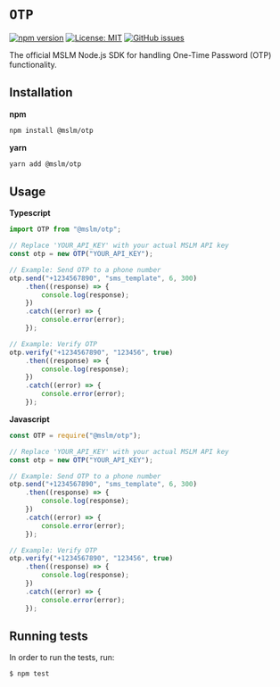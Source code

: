 # `OTP`

[![npm version](https://badge.fury.io/js/%40mslm%2Fotp.svg)](https://badge.fury.io/js/%40mslm%2Fotp)
[![License: MIT](https://img.shields.io/badge/License-MIT-yellow.svg)](https://opensource.org/licenses/MIT)
[![GitHub issues](https://img.shields.io/github/issues/mslmio/sdk-nodejs)](https://github.com/mslmio/sdk-nodejs/issues)

The official MSLM Node.js SDK for handling One-Time Password (OTP)
functionality.

## Installation

**npm**

```bash
npm install @mslm/otp
```

**yarn**

```bash
yarn add @mslm/otp
```

## Usage

**Typescript**

```typescript
import OTP from "@mslm/otp";

// Replace 'YOUR_API_KEY' with your actual MSLM API key
const otp = new OTP("YOUR_API_KEY");

// Example: Send OTP to a phone number
otp.send("+1234567890", "sms_template", 6, 300)
    .then((response) => {
        console.log(response);
    })
    .catch((error) => {
        console.error(error);
    });

// Example: Verify OTP
otp.verify("+1234567890", "123456", true)
    .then((response) => {
        console.log(response);
    })
    .catch((error) => {
        console.error(error);
    });
```

**Javascript**

```javascript
const OTP = require("@mslm/otp");

// Replace 'YOUR_API_KEY' with your actual MSLM API key
const otp = new OTP("YOUR_API_KEY");

// Example: Send OTP to a phone number
otp.send("+1234567890", "sms_template", 6, 300)
    .then((response) => {
        console.log(response);
    })
    .catch((error) => {
        console.error(error);
    });

// Example: Verify OTP
otp.verify("+1234567890", "123456", true)
    .then((response) => {
        console.log(response);
    })
    .catch((error) => {
        console.error(error);
    });
```

## Running tests

In order to run the tests, run:

    $ npm test
